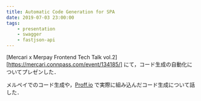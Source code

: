 ```yaml
---
title: Automatic Code Generation for SPA
date: 2019-07-03 23:00:00
tags:
	- presentation
	- swagger
	- fastjson-api
---
```


[Mercari x Merpay Frontend Tech Talk vol.2][https://mercari.connpass.com/event/134185/] にて，コード生成の自動化についてプレゼンした．

メルペイでのコード生成や，[Proff.io](https://proff.io/) で実際に組み込んだコード生成について話した．

<script async class="speakerdeck-embed" data-id="9c2349da4ed3487ca286728767cddad3" data-ratio="1.77777777777778" src="//speakerdeck.com/assets/embed.js"></script>

